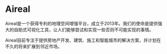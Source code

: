 # 

# Aireal

Aireal是一个获得专利的地理空间增强平台，成立于2013年。我们的使命是提供强大的自助式可视化工具，让人们能够尝试和实现一些否则不可能实现的事情。

Aireal目前专注于提供房地产开发、建筑、施工和智能城市的解决方案，并计划在不久的将来扩展到邻近市场。

